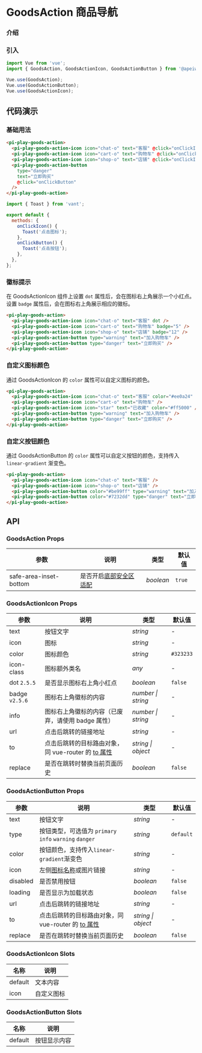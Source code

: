 # GoodsAction 商品导航

### 介绍



### 引入

```js
import Vue from 'vue';
import { GoodsAction, GoodsActionIcon, GoodsActionButton } from '@apeiwan/pi-play';

Vue.use(GoodsAction);
Vue.use(GoodsActionButton);
Vue.use(GoodsActionIcon);
```

## 代码演示

### 基础用法

```html
<pi-play-goods-action>
  <pi-play-goods-action-icon icon="chat-o" text="客服" @click="onClickIcon" />
  <pi-play-goods-action-icon icon="cart-o" text="购物车" @click="onClickIcon" />
  <pi-play-goods-action-icon icon="shop-o" text="店铺" @click="onClickIcon" />
  <pi-play-goods-action-button
    type="danger"
    text="立即购买"
    @click="onClickButton"
  />
</pi-play-goods-action>
```

```js
import { Toast } from 'vant';

export default {
  methods: {
    onClickIcon() {
      Toast('点击图标');
    },
    onClickButton() {
      Toast('点击按钮');
    },
  },
};
```

### 徽标提示

在 GoodsActionIcon 组件上设置 `dot` 属性后，会在图标右上角展示一个小红点。设置 `badge` 属性后，会在图标右上角展示相应的徽标。

```html
<pi-play-goods-action>
  <pi-play-goods-action-icon icon="chat-o" text="客服" dot />
  <pi-play-goods-action-icon icon="cart-o" text="购物车" badge="5" />
  <pi-play-goods-action-icon icon="shop-o" text="店铺" badge="12" />
  <pi-play-goods-action-button type="warning" text="加入购物车" />
  <pi-play-goods-action-button type="danger" text="立即购买" />
</pi-play-goods-action>
```

### 自定义图标颜色

通过 GoodsActionIcon 的 `color` 属性可以自定义图标的颜色。

```html
<pi-play-goods-action>
  <pi-play-goods-action-icon icon="chat-o" text="客服" color="#ee0a24" />
  <pi-play-goods-action-icon icon="cart-o" text="购物车" />
  <pi-play-goods-action-icon icon="star" text="已收藏" color="#ff5000" />
  <pi-play-goods-action-button type="warning" text="加入购物车" />
  <pi-play-goods-action-button type="danger" text="立即购买" />
</pi-play-goods-action>
```

### 自定义按钮颜色

通过 GoodsActionButton 的 `color` 属性可以自定义按钮的颜色，支持传入 `linear-gradient` 渐变色。

```html
<pi-play-goods-action>
  <pi-play-goods-action-icon icon="chat-o" text="客服" />
  <pi-play-goods-action-icon icon="shop-o" text="店铺" />
  <pi-play-goods-action-button color="#be99ff" type="warning" text="加入购物车" />
  <pi-play-goods-action-button color="#7232dd" type="danger" text="立即购买" />
</pi-play-goods-action>
```

## API

### GoodsAction Props

| 参数 | 说明 | 类型 | 默认值 |
| --- | --- | --- | --- |
| safe-area-inset-bottom | 是否开启[底部安全区适配](#/zh-CN/advanced-usage#di-bu-an-quan-qu-gua-pei) | _boolean_ | `true` |

### GoodsActionIcon Props

| 参数 | 说明 | 类型 | 默认值 |
| --- | --- | --- | --- |
| text | 按钮文字 | _string_ | - |
| icon | 图标 | _string_ | - |
| color | 图标颜色 | _string_ | `#323233` |
| icon-class | 图标额外类名 | _any_ | - |
| dot `2.5.5` | 是否显示图标右上角小红点 | _boolean_ | `false` |
| badge `v2.5.6` | 图标右上角徽标的内容 | _number \| string_ | - |
| info | 图标右上角徽标的内容（已废弃，请使用 badge 属性） | _number \| string_ | - |
| url | 点击后跳转的链接地址 | _string_ | - |
| to | 点击后跳转的目标路由对象，同 vue-router 的 [to 属性](https://router.vuejs.org/zh/api/#to) | _string \| object_ | - |
| replace | 是否在跳转时替换当前页面历史 | _boolean_ | `false` |

### GoodsActionButton Props

| 参数 | 说明 | 类型 | 默认值 |
| --- | --- | --- | --- |
| text | 按钮文字 | _string_ | - |
| type | 按钮类型，可选值为 `primary` `info` `warning` `danger` | _string_ | `default` |
| color | 按钮颜色，支持传入`linear-gradient`渐变色 | _string_ | - |
| icon | 左侧[图标名称](#/zh-CN/icon)或图片链接 | _string_ | - |
| disabled | 是否禁用按钮 | _boolean_ | `false` | - |
| loading | 是否显示为加载状态 | _boolean_ | `false` | - |
| url | 点击后跳转的链接地址 | _string_ | - |
| to | 点击后跳转的目标路由对象，同 vue-router 的 [to 属性](https://router.vuejs.org/zh/api/#to) | _string \| object_ | - |
| replace | 是否在跳转时替换当前页面历史 | _boolean_ | `false` |

### GoodsActionIcon Slots

| 名称    | 说明       |
| ------- | ---------- |
| default | 文本内容   |
| icon    | 自定义图标 |

### GoodsActionButton Slots

| 名称    | 说明         |
| ------- | ------------ |
| default | 按钮显示内容 |

